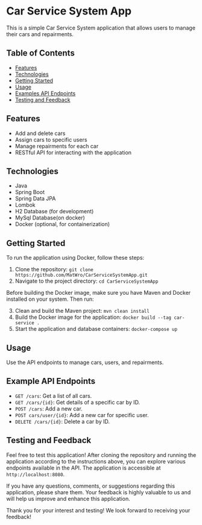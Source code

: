 # Car Service System App

This is a simple Car Service System application that allows users to manage their cars and repairments.

## Table of Contents

- [Features](#features)
- [Technologies](#technologies)
- [Getting Started](#getting-started)
- [Usage](#usage)
- [Examples API Endpoints](#api-endpoints)
- [Testing and Feedback](#testing-and-feedback)

## Features

- Add and delete cars
- Assign cars to specific users
- Manage repairments for each car
- RESTful API for interacting with the application

## Technologies

- Java
- Spring Boot
- Spring Data JPA
- Lombok
- H2 Database (for development)
- MySql Database(on docker)
- Docker (optional, for containerization)

## Getting Started

To run the application using Docker, follow these steps:

1. Clone the repository: `git clone https://github.com/MatWro/CarServiceSystemApp.git`
2. Navigate to the project directory: `cd CarServiceSystemApp`

Before building the Docker image, make sure you have Maven and Docker installed on your system. Then run:

3. Clean and build the Maven project: `mvn clean install`
4. Build the Docker image for the application: `docker build --tag car-service .`
5. Start the application and database containers: `docker-compose up`

## Usage

 Use the API endpoints to manage cars, users, and repairments.


## Example API Endpoints

- `GET /cars`: Get a list of all cars.
- `GET /cars/{id}`: Get details of a specific car by ID.
- `POST /cars`: Add a new car.
- `POST cars/user/{id}`: Add a new car for specific user. 
- `DELETE /cars/{id}`: Delete a car by ID.

## Testing and Feedback

Feel free to test this application! After cloning the repository and running the application according to the instructions above, you can explore various endpoints available in the API. The application is accessible at `http://localhost:8080`.

If you have any questions, comments, or suggestions regarding this application, please share them. Your feedback is highly valuable to us and will help us improve and enhance this application.

Thank you for your interest and testing! We look forward to receiving your feedback!


